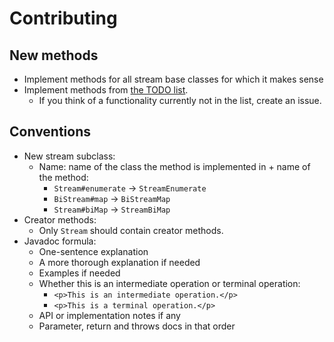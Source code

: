 # Contributing

## New methods
- Implement methods for all stream base classes for which it makes sense
- Implement methods from [the TODO list](./TODO.md).
  - If you think of a functionality currently not in the list, create an issue.

## Conventions
- New stream subclass:
  - Name: name of the class the method is implemented in + name of the method:
    - `Stream#enumerate` &#8594; `StreamEnumerate`
    - `BiStream#map` &#8594; `BiStreamMap`
    - `Stream#biMap` &#8594; `StreamBiMap`
- Creator methods:
  - Only `Stream` should contain creator methods.
- Javadoc formula:
    - One-sentence explanation
    - A more thorough explanation if needed
    - Examples if needed
    - Whether this is an intermediate operation or terminal operation:
        - `<p>This is an intermediate operation.</p>`
        - `<p>This is a terminal operation.</p>`
    - API or implementation notes if any
    - Parameter, return and throws docs in that order